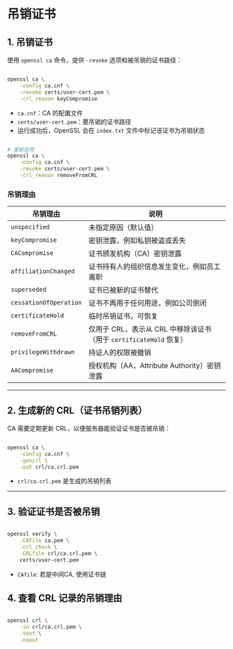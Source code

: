 # 吊销证书


## 1. 吊销证书

使用 `openssl ca` 命令，提供 `-revoke` 选项和被吊销的证书路径：
```sh

openssl ca \
    -config ca.cnf \
    -revoke certs/user-cert.pem \
    -crl_reason keyCompromise
```
- `ca.cnf`：CA 的配置文件  
- `certs/user-cert.pem`：要吊销的证书路径  
- 运行成功后，OpenSSL 会在 `index.txt` 文件中标记该证书为吊销状态  

```bash

# 重新启用
openssl ca \
    -config ca.cnf \
    -revoke certs/user-cert.pem \
    -crl_reason removeFromCRL
```

### **吊销理由**

| 吊销理由 | 说明 |
|---------|------|
| `unspecified` | 未指定原因（默认值） |
| `keyCompromise` | 密钥泄露，例如私钥被盗或丢失 |
| `CACompromise` | 证书颁发机构（CA）密钥泄露 |
| `affiliationChanged` | 证书持有人的组织信息发生变化，例如员工离职 |
| `superseded` | 证书已被新的证书替代 |
| `cessationOfOperation` | 证书不再用于任何用途，例如公司倒闭 |
| `certificateHold` | 临时吊销证书，可恢复 |
| `removeFromCRL` | 仅用于 CRL，表示从 CRL 中移除该证书（用于 `certificateHold` 恢复） |
| `privilegeWithdrawn` | 持证人的权限被撤销 |
| `AACompromise` | 授权机构（AA，Attribute Authority）密钥泄露 |
---

## 2. 生成新的 CRL（证书吊销列表）

CA 需要定期更新 CRL，以便服务器能验证证书是否被吊销：
```sh

openssl ca \
    -config ca.cnf \
    -gencrl \
    -out crl/ca.crl.pem
```
- `crl/ca.crl.pem` 是生成的吊销列表  

---

## 3. 验证证书是否被吊销

```sh

openssl verify \
    -CAfile ca.pem \
    -crl_check \
    -CRLfile crl/ca.crl.pem \
    certs/user-cert.pem
```

- `CAfile`: 若是中间CA, 使用证书链

## 4. 查看 CRL 记录的吊销理由

```sh

openssl crl \
    -in crl/ca.crl.pem \
    -text \
    -noout
```




